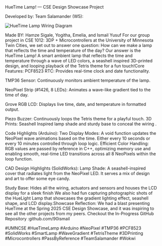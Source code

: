 HueTime Lamp! — CSE Design Showcase Project

Developed by: Team Salamander (W5): 

![HueTime Lamp Wiring Diagram](https://github.com/user-attachments/assets/c6a87347-5621-490e-bbd0-ef207058e954)

Made BY:
Hamze Sigale, Yogitha, Emelia, and Ismail Yusuf
For our group project in CSE 1012: 3DP + Microcontrollers at the University of Minnesota Twin Cities, we set out to answer one question:
How can we make a lamp that reflects the time and temperature of the day?
Our answer is the HueTime Lamp! A smart ambient lamp that reflects the time and temperature through a wave of LED colors, a seashell inspired 3D-printed design, and looping playback of the Tetris theme for a fun touch!Core Features:
PCF8523 RTC: Provides real-time clock and date functionality.


TMP36 Sensor: Continuously monitors ambient temperature of the lamp.


NeoPixel Strip (#1426, 8 LEDs): Animates a wave-like gradient tied to the time of day.


Grove RGB LCD: Displays live time, date, and temperature in formatted output.


Piezo Buzzer: Continuously loops the Tetris theme for a playful touch.
3D Prints: Seashell Inspired lamp shade and sturdy base to conceal the wiring .

Code Highlights (Arduino):
Two Display Modes: A void function updates the NeoPixel wave animations based on the time. Either every 10 seconds or every 10 minutes controlled through loop logic.
Efficient Color Handling: RGB values are passed by reference in C++, optimizing memory use and enabling smooth, real-time LED transitions across all 8 NeoPixels within the loop function.

CAD Design Highlights (SolidWorks):
Lamp Shade: A seashell-inspired cover that radiates light from the NeoPixel LED. It serves a mix of design and art to offer some eye candy.


Study Base: Hides all the wiring, actuators and sensors and houses the LCD display for a sleek finish
We also had fun capturing photographic shots of the HueLight Lamp that showcases the gradient lighting effect, seashell shape, and LCD display.Showcase Reflection:
We had a blast presenting HueTime at the Spring 2025 CSE Design Showcase, and it was inspiring to see all the other projects from my peers. 
Checkout the In-Progress GitHub  Repository :github.com/90ismail

#UMNCSE #HueTimeLamp #Arduino #NeoPixel #TMP36 #PCF8523 #SolidWorks #SmartLamp #WaveGradient #TetrisTheme #3DPrinting #Microcontrollers #PassByReference #TeamSalamander #Wokwi

